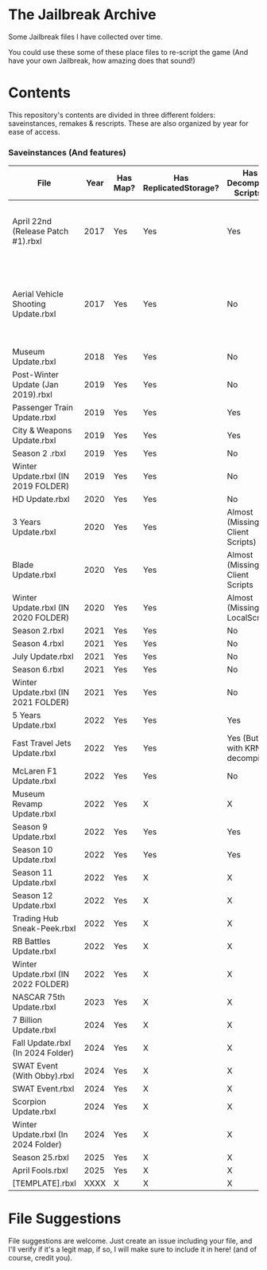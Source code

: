 # **The Jailbreak Archive**
Some Jailbreak files I have collected over time.

You could use these some of these place files to re-script the game (And have your own Jailbreak, how amazing does that sound!)

# **Contents**

This repository's contents are divided in three different folders: saveinstances, remakes & rescripts. These are also organized by year for ease of access.

### **Saveinstances (And features)**

| File                                    | Year          | Has Map? | Has ReplicatedStorage? | Has Decompiled Scripts? | Notes    | Credits |
| --------------------------------------- | ------------- | -------- | ---------------------- | ----------------------- | -------- | ------- |
| April 22nd (Release Patch #1).rbxl      | 2017          |  Yes     | Yes                    | Yes                     | Everything is on a folder named "game" on Workspace | Unknown |
| Aerial Vehicle Shooting Update.rbxl     | 2017          |  Yes     | Yes                    | No                      | N/A      | Fixed by @fged, originally had broken meshes, saved by unknown. |
| Museum Update.rbxl                      | 2018          |  Yes     | Yes                    | No                      | N/A      | Unknown |
| Post-Winter Update (Jan 2019).rbxl      | 2019          |  Yes     | Yes                    | No                      | N/A      | Unknown |
| Passenger Train Update.rbxl             | 2019          |  Yes     | Yes                    | Yes                     | N/A      | Unknown |
| City & Weapons Update.rbxl              | 2019          |  Yes     | Yes                    | Yes                     | N/A      | Unknown |
| Season 2 .rbxl                          | 2019          |  Yes     | Yes                    | No                      | N/A      | Unknown |
| Winter Update.rbxl (IN 2019 FOLDER)     | 2019          |  Yes     | Yes                    | No                      | N/A      | Unknown |
| HD Update.rbxl                          | 2020          |  Yes     | Yes                    | No                      | N/A      | Unknown |
| 3 Years Update.rbxl                     | 2020          |  Yes     | Yes                    | Almost (Missing Client Scripts) | N/A | Unknown |
| Blade Update.rbxl                       | 2020          |  Yes     | Yes                    | Almost (Missing Client Scripts | N/A | Unknown |
| Winter Update.rbxl (IN 2020 FOLDER)     | 2020          |  Yes     | Yes                    | Almost (Missing LocalScript) | N/A | Unknown |
| Season 2.rbxl                           | 2021          |  Yes     | Yes                    | No         | N/A      | Unknown |
| Season 4.rbxl                           | 2021          |  Yes     | Yes                    | No         | N/A      | Unknown |
| July Update.rbxl                        | 2021          |  Yes     | Yes                    | No         | N/A      | Unknown |
| Season 6.rbxl                           | 2021          |  Yes     | Yes                    | No         | N/A      | Hazel |
| Winter Update.rbxl (IN 2021 FOLDER)     | 2021          |  Yes     | Yes                    | No         | N/A      | Hazel |
| 5 Years Update.rbxl                     | 2022          |  Yes       | Yes                  | Yes        | N/A      | JayBLeaks |
| Fast Travel Jets Update.rbxl            | 2022          |  Yes       | Yes                    | Yes (But with KRNL's decompiler)          |          | Unknown |
| McLaren F1 Update.rbxl                  | 2022          |  Yes       | Yes                    | No          | N/A         | Unknown |
| Museum Revamp Update.rbxl               | 2022          |  Yes       | X                    | X          | N/A         | Unknown |
| Season 9 Update.rbxl                    | 2022          |  Yes       | Yes                  | Yes        | N/A      | JayBLeaks |
| Season 10 Update.rbxl                   | 2022          |  Yes       | Yes                  | Yes        | N/A      | JayBLeaks |
| Season 11 Update.rbxl                   | 2022          |  Yes       | X                    | X          | N/A         | Unknown |
| Season 12 Update.rbxl                   | 2022          |  Yes       | X                    | X          | N/A         | JayBLeaks |
| Trading Hub Sneak-Peek.rbxl             | 2022          |  Yes       | X                    | X          | N/A         | Unknown |
| RB Battles Update.rbxl                  | 2022          |  Yes       | X                    | X          | N/A         | Unknown |
| Winter Update.rbxl (IN 2022 FOLDER)     | 2022          |  Yes       | X                    | X          | N/A         | Unknown |
| NASCAR 75th Update.rbxl                 | 2023          |  Yes       | X                    | X          | N/A         | Unknown |
| 7 Billion Update.rbxl                   | 2024          |  Yes       | X                    | X          | N/A         | @lovrewe |
| Fall Update.rbxl (In 2024 Folder)       | 2024          |  Yes       | X                    | X          | N/A         | @lovrewe |
| SWAT Event (With Obby).rbxl             | 2024          |  Yes       | X                    | X          | N/A         | @lovrewe |
| SWAT Event.rbxl                         | 2024          |  Yes       | X                    | X          | N/A         | @lovrewe |
| Scorpion Update.rbxl                    | 2024          |  Yes       | X                    | X          | N/A         | @lovrewe |
| Winter Update.rbxl (In 2024 Folder)     | 2024          |  Yes       | X                    | X          | N/A         | @lovrewe |
| Season 25.rbxl                          | 2025          |  Yes       | X                    | X          | N/A         | @lovrewe |
| April Fools.rbxl                        | 2025          |  Yes       | X                    | X          | N/A         | @lovrewe |
| [TEMPLATE].rbxl                         | XXXX          |  X       | X                      | X          | N/A         |         |

# **File Suggestions**
File suggestions are welcome. Just create an issue including your file, and I'll verify if it's a legit map, if so, I will make sure to include it in here! (and of course, credit you).
